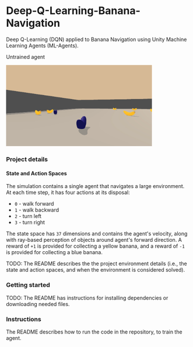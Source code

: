 # Deep-Q-Learning-Banana-Navigation
Deep Q-Learning (DQN) applied to Banana Navigation using Unity Machine Learning Agents (ML-Agents). 

Untrained agent

<img src="https://github.com/Doegstra/Deep-Q-Learning-Banana-Navigation/blob/main/img/banana_random.gif" width="400"/>

### Project details
#### State and Action Spaces

The simulation contains a single agent that navigates a large environment.  At each time step, it has four actions at its disposal:
- `0` - walk forward 
- `1` - walk backward
- `2` - turn left
- `3` - turn right

The state space has `37` dimensions and contains the agent's velocity, along with ray-based perception of objects around agent's forward direction.  A reward of `+1` is provided for collecting a yellow banana, and a reward of `-1` is provided for collecting a blue banana. 

TODO: The README describes the the project environment details (i.e., the state and action spaces, and when the environment is considered solved).

### Getting started
TODO: The README has instructions for installing dependencies or downloading needed files.

### Instructions
The README describes how to run the code in the repository, to train the agent.
